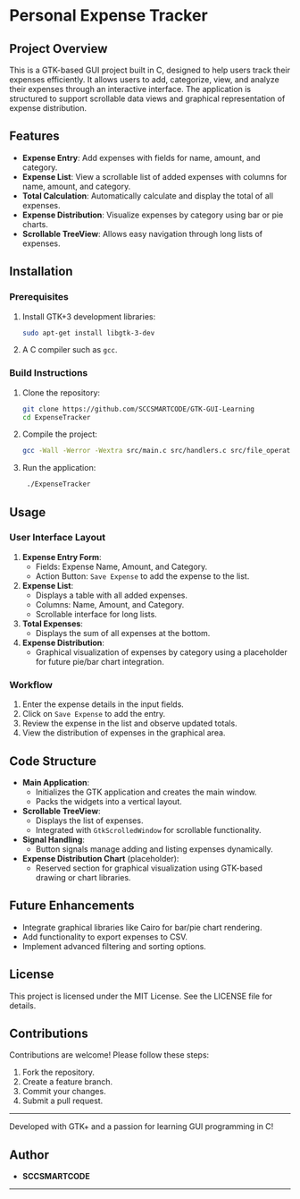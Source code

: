 # Personal Expense Tracker

## Project Overview
This is a GTK-based GUI project built in C, designed to help users track their expenses efficiently. It allows users to add, categorize, view, and analyze their expenses through an interactive interface. The application is structured to support scrollable data views and graphical representation of expense distribution.

## Features
- **Expense Entry**: Add expenses with fields for name, amount, and category.
- **Expense List**: View a scrollable list of added expenses with columns for name, amount, and category.
- **Total Calculation**: Automatically calculate and display the total of all expenses.
- **Expense Distribution**: Visualize expenses by category using bar or pie charts.
- **Scrollable TreeView**: Allows easy navigation through long lists of expenses.

## Installation
### Prerequisites
1. Install GTK+3 development libraries:
   ```bash
   sudo apt-get install libgtk-3-dev
   ```
2. A C compiler such as `gcc`.

### Build Instructions
1. Clone the repository:
   ```bash
   git clone https://github.com/SCCSMARTCODE/GTK-GUI-Learning
   cd ExpenseTracker
   ```
2. Compile the project:
   ```bash
   gcc -Wall -Werror -Wextra src/main.c src/handlers.c src/file_operations.c src/utils.c -o ExpenseTracker `pkg-config --cflags --libs gtk+-3.0`
   ```
3. Run the application:
   ```bash
    ./ExpenseTracker
   ```

## Usage
### User Interface Layout
1. **Expense Entry Form**:
   - Fields: Expense Name, Amount, and Category.
   - Action Button: `Save Expense` to add the expense to the list.
2. **Expense List**:
   - Displays a table with all added expenses.
   - Columns: Name, Amount, and Category.
   - Scrollable interface for long lists.
3. **Total Expenses**:
   - Displays the sum of all expenses at the bottom.
4. **Expense Distribution**:
   - Graphical visualization of expenses by category using a placeholder for future pie/bar chart integration.

### Workflow
1. Enter the expense details in the input fields.
2. Click on `Save Expense` to add the entry.
3. Review the expense in the list and observe updated totals.
4. View the distribution of expenses in the graphical area.

## Code Structure
- **Main Application**:
  - Initializes the GTK application and creates the main window.
  - Packs the widgets into a vertical layout.
- **Scrollable TreeView**:
  - Displays the list of expenses.
  - Integrated with `GtkScrolledWindow` for scrollable functionality.
- **Signal Handling**:
  - Button signals manage adding and listing expenses dynamically.
- **Expense Distribution Chart** (placeholder):
  - Reserved section for graphical visualization using GTK-based drawing or chart libraries.

## Future Enhancements
- Integrate graphical libraries like Cairo for bar/pie chart rendering.
- Add functionality to export expenses to CSV.
- Implement advanced filtering and sorting options.

## License
This project is licensed under the MIT License. See the LICENSE file for details.

## Contributions
Contributions are welcome! Please follow these steps:
1. Fork the repository.
2. Create a feature branch.
3. Commit your changes.
4. Submit a pull request.

---
Developed with GTK+ and a passion for learning GUI programming in C!


## Author
- **SCCSMARTCODE**

---
